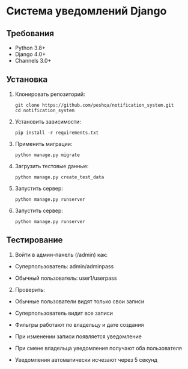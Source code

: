 # Система уведомлений Django

## Требования
- Python 3.8+
- Django 4.0+
- Channels 3.0+

## Установка
1. Клонировать репозиторий:
   ```
   git clone https://github.com/peshqa/notification_system.git
   cd notification_system
   ```
2. Установить зависимости:
   ```
   pip install -r requirements.txt
   ```
3. Применить миграции:
   ```
   python manage.py migrate
   ```
4. Загрузить тестовые данные:
   ```
   python manage.py create_test_data
   ```
5. Запустить сервер:
   ```
   python manage.py runserver
   ```
6. Запустить сервер:
   ```
   python manage.py runserver
   ```
## Тестирование
1. Войти в админ-панель (/admin) как:

 - Суперпользователь: admin/adminpass
 
 - Обычный пользователь: user1/userpass

2. Проверить:

 - Обычные пользователи видят только свои записи

 - Суперпользователь видит все записи

 - Фильтры работают по владельцу и дате создания

 - При изменении записи появляется уведомление

 - При смене владельца уведомления получают оба пользователя

 - Уведомления автоматически исчезают через 5 секунд